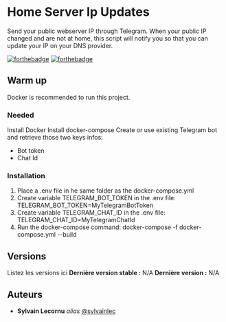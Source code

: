 # Home Server Ip Updates
Send your public webserver IP through Telegram.
When your public IP changed and are not at home, this script will notify you so that you can update your IP on your DNS provider.

[![forthebadge](http://forthebadge.com/images/badges/built-with-love.svg)](http://forthebadge.com)  [![forthebadge](http://forthebadge.com/images/badges/powered-by-electricity.svg)](http://forthebadge.com)

## Warm up

Docker is recommended to run this project.

### Needed

Install Docker
Install docker-compose
Create or use existing Telegram bot and retrieve those two keys infos:
- Bot token
- Chat Id

### Installation

1) Place a .env file in he same folder as the docker-compose.yml
2) Create variable TELEGRAM_BOT_TOKEN in the .env file: TELEGRAM_BOT_TOKEN=MyTelegramBotToken
3) Create variable TELEGRAM_CHAT_ID in the .env file: TELEGRAM_CHAT_ID=MyTelegramChatId
4) Run the docker-compose command: docker-compose -f docker-compose.yml --build

## Versions
Listez les versions ici 
**Dernière version stable :** N/A
**Dernière version :** N/A

## Auteurs
* **Sylvain Lecornu** _alias_ [@sylvainlec](https://github.com/sylvainlec)